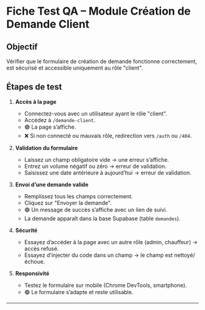 # Fiche Test QA – Module Création de Demande Client

## Objectif
Vérifier que le formulaire de création de demande fonctionne correctement, est sécurisé et accessible uniquement au rôle "client".

## Étapes de test
1. **Accès à la page**
   - Connectez-vous avec un utilisateur ayant le rôle "client".
   - Accédez à `/demande-client`.
   - 🟢 La page s’affiche.
   - ❌ Si non connecté ou mauvais rôle, redirection vers `/auth` ou `/404`.

2. **Validation du formulaire**
   - Laissez un champ obligatoire vide → une erreur s’affiche.
   - Entrez un volume négatif ou zéro → erreur de validation.
   - Saisissez une date antérieure à aujourd’hui → erreur de validation.

3. **Envoi d’une demande valide**
   - Remplissez tous les champs correctement.
   - Cliquez sur "Envoyer la demande".
   - 🟢 Un message de succès s’affiche avec un lien de suivi.
   - La demande apparaît dans la base Supabase (table `demandes`).

4. **Sécurité**
   - Essayez d’accéder à la page avec un autre rôle (admin, chauffeur) → accès refusé.
   - Essayez d’injecter du code dans un champ → le champ est nettoyé/échoue.

5. **Responsivité**
   - Testez le formulaire sur mobile (Chrome DevTools, smartphone).
   - 🟢 Le formulaire s’adapte et reste utilisable.

---
